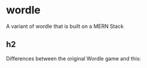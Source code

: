 # wordle
A variant of wordle that is built on a MERN Stack

## h2
Differences between the original Wordle game and this:
